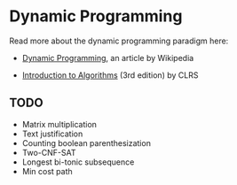 # Dynamic Programming

Read more about the dynamic programming paradigm here:

- [Dynamic Programming](https://en.wikipedia.org/wiki/Dynamic_programming), an article by Wikipedia

- [Introduction to Algorithms](https://mitpress.mit.edu/books/introduction-algorithms) (3rd edition) by CLRS


## TODO

- Matrix multiplication
- Text justification
- Counting boolean parenthesization
- Two-CNF-SAT
- Longest bi-tonic subsequence
- Min cost path